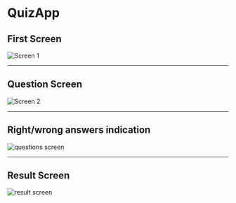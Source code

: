 # QuizApp
## First Screen
![Screen 1](https://user-images.githubusercontent.com/52866767/108878490-51e92200-7626-11eb-9303-3c689de5e310.jpg)

---
## Question Screen
![Screen 2](https://user-images.githubusercontent.com/52866767/108878630-76dd9500-7626-11eb-93f9-26ff58fd5fc8.jpg)

---
## Right/wrong answers indication
![questions screen](https://user-images.githubusercontent.com/52866767/108878838-a4c2d980-7626-11eb-9091-d7f48c76198b.jpg)

---
## Result Screen
![result screen](https://user-images.githubusercontent.com/52866767/108878858-a9878d80-7626-11eb-9189-b73a3fe36997.jpg)



